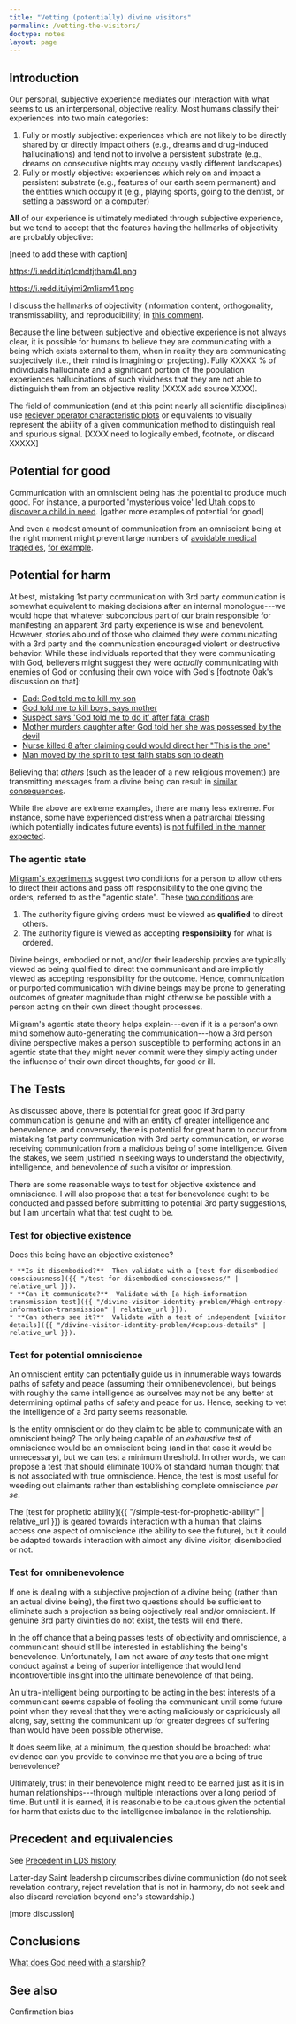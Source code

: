 ```yaml
---
title: "Vetting (potentially) divine visitors"
permalink: /vetting-the-visitors/
doctype: notes
layout: page
---
```


## Introduction

Our personal, subjective experience mediates our interaction with what seems to us an interpersonal, objective reality.  Most humans classify their experiences into two main categories:

1. Fully or mostly subjective: experiences which are not likely to be directly shared by or directly impact others (e.g., dreams and drug-induced hallucinations) and tend not to involve a persistent substrate (e.g., dreams on consecutive nights may occupy vastly different landscapes)
2. Fully or mostly objective: experiences which rely on and impact a persistent substrate (e.g., features of our earth seem permanent) and the entities which occupy it (e.g., playing sports, going to the dentist, or setting a password on a computer)

**All** of our experience is ultimately mediated through subjective experience, but we tend to accept that the features having the hallmarks of objectivity are probably objective:

[need to add these with caption]

https://i.redd.it/q1cmdtjtham41.png

https://i.redd.it/iyjmi2m1iam41.png

I discuss the hallmarks of objectivity (information content, orthogonality, transmissability, and reproducibility) in [this comment](https://www.reddit.com/r/mormon/comments/f8watk/does_god_have_a_spleen_when_we_are_resurrected/fkiw2mn/).

Because the line between subjective and objective experience is not always clear, it is possible for humans to believe they are communicating with a being which exists external to them, when in reality they are communicating subjectively (i.e., their mind is imagining or projecting).  Fully XXXXX % of individuals hallucinate and a significant portion of the population experiences hallucinations of such vividness that they are not able to distinguish them from an objective reality (XXXX add source XXXX).

The field of communication (and at this point nearly all scientific disciplines) use [reciever operator characteristic plots](https://en.wikipedia.org/wiki/Receiver_operating_characteristic) or equivalents to visually represent the ability of a given communication method to distinguish real and spurious signal. [XXXX need to logically embed, footnote, or discard XXXXX]

## Potential for good

Communication with an omniscient being has the potential to produce much good.  For instance, a purported 'mysterious voice' [led Utah cops to discover a child in need](https://www.nydailynews.com/news/national/mysterious-voice-leads-police-baby-car-crash-article-1.2142732). [gather more examples of potential for good]

And even a modest amount of communication from an omniscient being at the right moment might prevent large numbers of [avoidable medical tragedies](https://www.nbcnews.com/health/health-news/medical-mistakes-harm-more-1-10-patients-many-are-preventable-n1030996), [for example](https://www.nbcnews.com/health/health-news/utah-woman-bled-death-garbage-can-during-botched-heart-surgery-n1031856).

## Potential for harm

At best, mistaking 1st party communication with 3rd party communication is somewhat equivalent to making decisions after an internal monologue---we would hope that whatever subconcious part of our brain responsible for manifesting an apparent 3rd party experience is wise and benevolent.  However, stories abound of those who claimed they were communicating with a 3rd party and the communication encouraged violent or destructive behavior.  While these individuals reported that they were communicating with God, believers might suggest they were *actually* communicating with enemies of God or confusing their own voice with God's [footnote Oak's discussion on that]:

* [Dad: God told me to kill my son](https://www.upi.com/Top_News/2009/02/12/Dad-God-told-me-to-kill-my-son/71281234475937/?ur3=1)
* [God told me to kill boys, says mother](https://www.independent.co.uk/news/world/americas/god-told-me-to-kill-boys-says-mother-54427.html)
* [Suspect says 'God told me to do it' after fatal crash](https://www.foxnews.com/us/suspect-says-god-told-me-to-do-it-after-fatal-crash)
* [Mother murders daughter after God told her she was possessed by the devil](https://www.dailymail.co.uk/news/article-2325725/Nantucket-mother-Dora-Tejada-murdered-daughter-God-told-NOT-guilty.html)
* [Nurse killed 8 after claiming could would direct her "This is the one"](https://www.nytimes.com/2017/06/01/world/canada/nurse-killings-insulin.html?mcubz=0)
* [Man moved by the spirit to test faith stabs son to death](https://www.upi.com/Archives/1982/01/28/A-Logan-man-pleaded-innocent-by-reason-of-insanity/6102381042000/)

Believing that *others* (such as the leader of a new religious movement) are transmitting messages from a divine being can result in [similar consequences](https://www.culteducation.com/group/850-bride-of-christ-a-sa-waldau/1027-gods-text-messages-told-me-to-kill-.html).

While the above are extreme examples, there are many less extreme.  For instance, some have experienced distress when a patriarchal blessing (which potentially indicates future events) is [not fulfilled in the manner expected](https://thirdhour.org/blog/faith/priesthood-blessing-doesnt-come-true/).

### The agentic state

[Milgram's experiments](https://en.wikipedia.org/wiki/Milgram_experiment) suggest two conditions for a person to allow others to direct their actions and pass off responsibility to the one giving the orders, referred to as the "agentic state".  These [two conditions](https://www.simplypsychology.org/milgram.html) are:

1. The authority figure giving orders must be viewed as **qualified** to direct others. 
2. The authority figure is viewed as accepting **responsibilty** for what is ordered.

Divine beings, embodied or not, and/or their leadership proxies are typically viewed as being qualified to direct the communicant and are implicitly viewed as accepting responsibility for the outcome.  Hence, communication or purported communication with divine beings may be prone to generating outcomes of greater magnitude than might otherwise be possible with a person acting on their own direct thought processes.

Milgram's agentic state theory helps explain---even if it is a person's own mind somehow auto-generating the communication---how a 3rd person divine perspective makes a person susceptible to performing actions in an agentic state that they might never commit were they simply acting under the influence of their own direct thoughts, for good or ill.

## The Tests

As discussed above, there is potential for great good if 3rd party communication is genuine and with an entity of greater intelligence and benevolence, and conversely, there is potential for great harm to occur from mistaking 1st party communication with 3rd party communication, or worse receiving communication from a malicious being of some intelligence.  Given the stakes, we seem justified in seeking ways to understand the objectivity, intelligence, and benevolence of such a visitor or impression.

There are some reasonable ways to test for objective existence and omniscience.  I will also propose that a test for benevolence ought to be conducted and passed before submitting to potential 3rd party suggestions, but I am uncertain what that test ought to be.

### Test for objective existence

Does this being have an objective existence?

    * **Is it disembodied?**  Then validate with a [test for disembodied consciousness]({{ "/test-for-disembodied-consciousness/" | relative_url }}).
    * **Can it communicate?**  Validate with [a high-information transmission test]({{ "/divine-visitor-identity-problem/#high-entropy-information-transmission" | relative_url }}).
    * **Can others see it?**  Validate with a test of independent [visitor details]({{ "/divine-visitor-identity-problem/#copious-details" | relative_url }}).

### Test for potential omniscience

An omniscient entity can potentially guide us in innumerable ways towards paths of safety and peace (assuming their omnibenevolence), but beings with roughly the same intelligence as ourselves may not be any better at determining optimal paths of safety and peace for us.  Hence, seeking to vet the intelligence of a 3rd party seems reasonable. 

Is the entity omniscient or do they claim to be able to communicate with an omniscient being?  The only being capable of an *exhaustive* test of omniscience would be an omniscient being (and in that case it would be unnecessary), but we can test a minimum threshold.  In other words, we can propose a test that should eliminate 100% of standard human thought that is not associated with true omniscience.  Hence, the test is most useful for weeding out claimants rather than establishing complete omniscience *per se*.

The [test for prophetic ability]({{ "/simple-test-for-prophetic-ability/" | relative_url }}) is geared towards interaction with a human that claims access one aspect of omniscience (the ability to see the future), but it could be adapted towards interaction with almost any divine visitor, disembodied or not.

### Test for omnibenevolence

If one is dealing with a subjective projection of a divine being (rather than an actual divine being), the first two questions should be sufficient to eliminate such a projection as being objectively real and/or omniscient.  If genuine 3rd party divinities do not exist, the tests will end there.

In the off chance that a being passes tests of objectivity and omniscience, a communicant should still be interested in establishing the being's benevolence.  Unfortunately, I am not aware of *any* tests that one might conduct against a being of superior intelligence that would lend incontrovertible insight into the ultimate benevolence of that being.

An ultra-intelligent being purporting to be acting in the best interests of a communicant seems capable of fooling the communicant until some future point when they reveal that they were acting maliciously or capriciously all along, say, setting the communicant up for greater degrees of suffering than would have been possible otherwise.

It does seem like, at a minimum, the question should be broached: what evidence can you provide to convince me that you are a being of true benevolence?

Ultimately, trust in their benevolence might need to be earned just as it is in human relationships---through multiple interactions over a long period of time.  But until it is earned, it is reasonable to be cautious given the potential for harm that exists due to the intelligence imbalance in the relationship.

## Precedent and equivalencies

See [Precedent in LDS history](https://faenrandir.github.io/a_careful_examination/divine-visitor-identity-problem/#precedent-in-lds-history)

Latter-day Saint leadership circumscribes divine communiction (do not seek revelation contrary, reject revelation that is not in harmony, do not seek and also discard revelation beyond one's stewardship.)

[more discussion]

## Conclusions 

[What does God need with a starship?](https://www.youtube.com/watch?v=x9sqkahSziU)

## See also

Confirmation bias

